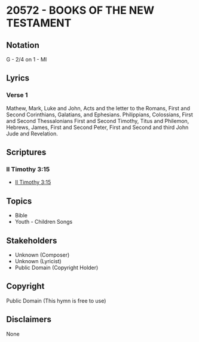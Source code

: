 # 20572 - BOOKS OF THE NEW TESTAMENT

## Notation

G - 2/4 on 1 - MI

## Lyrics

### Verse 1

Mathew, Mark, Luke and John, Acts and the letter to the Romans, First and Second Corinthians, Galatians, and Ephesians. Philippians, Colossians, First and Second Thessalonians First and Second Timothy, Titus and Philemon, Hebrews, James, First and Second Peter, First and Second and third John Jude and Revelation.


## Scriptures

### II Timothy 3:15

- [II Timothy 3:15](https://www.biblegateway.com/passage/?search=II%20Timothy%203%3A15)


## Topics

- Bible
- Youth - Children Songs

## Stakeholders

- Unknown (Composer)
- Unknown (Lyricist)
- Public Domain (Copyright Holder)

## Copyright

Public Domain
(This hymn is free to use)

## Disclaimers

None

